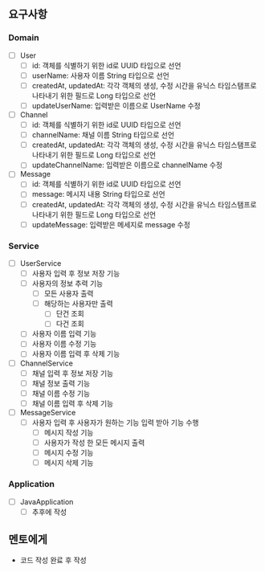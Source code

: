 ## 요구사항

### Domain

- [ ] User
    - [ ] id: 객체를 식별하기 위한 id로 UUID 타입으로 선언
    - [ ] userName: 사용자 이름 String 타입으로 선언
    - [ ] createdAt, updatedAt: 각각 객체의 생성, 수정 시간을 유닉스 타임스탬프로 나타내기 위한 필드로 Long 타입으로 선언
    - [ ] updateUserName: 입력받은 이름으로 UserName 수정
- [ ] Channel
    - [ ] id: 객체를 식별하기 위한 id로 UUID 타입으로 선언
    - [ ] channelName: 채널 이름 String 타입으로 선언
    - [ ] createdAt, updatedAt: 각각 객체의 생성, 수정 시간을 유닉스 타임스탬프로 나타내기 위한 필드로 Long 타입으로 선언
    - [ ] updateChannelName: 입력받은 이름으로 channelName 수정
- [ ] Message
    - [ ] id: 객체를 식별하기 위한 id로 UUID 타입으로 선언
    - [ ] message: 메시지 내용 String 타입으로 선언
    - [ ] createdAt, updatedAt: 각각 객체의 생성, 수정 시간을 유닉스 타임스탬프로 나타내기 위한 필드로 Long 타입으로 선언
    - [ ] updateMessage: 입력받은 메세지로 message 수정

### Service

- [ ] UserService
    - [ ] 사용자 입력 후 정보 저장 기능
    - [ ] 사용자의 정보 추력 기능
        - [ ] 모든 사용자 출력
        - [ ] 해당하는 사용자만 출력
            - [ ] 단건 조회
            - [ ] 다건 조회
    - [ ] 사용자 이름 입력 기능
    - [ ] 사용자 이름 수정 기능
    - [ ] 사용자 이름 입력 후 삭제 기능

- [ ] ChannelService
    - [ ] 채널 입력 후 정보 저장 기능
    - [ ] 채널 정보 출력 기능
    - [ ] 채널 이름 수정 기능
    - [ ] 채널 이름 입력 후 삭제 기능

- [ ] MessageService
    - [ ] 사용자 입력 후 사용자가 원하는 기능 입력 받아 기능 수행
        - [ ] 메시지 작성 기능
        - [ ] 사용자가 작성 한 모든 메시지 출력
        - [ ] 메시지 수정 기능
        - [ ] 메시지 삭제 기능

### Application

- [ ] JavaApplication
    -  [ ] 추후에 작성

## 멘토에게

- 코드 작성 완료 후 작성